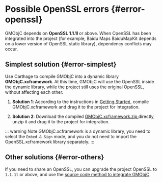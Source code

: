 # Possible OpenSSL errors {#error-openssl}

GMObjC depends on **OpenSSL 1.1.1l** or above. When OpenSSL has been integrated into the project (for example, Baidu Maps BaiduMapKit depends on a lower version of OpenSSL static library), dependency conflicts may occur.

## Simplest solution {#error-simplest}

Use Carthage to compile GMObjC into a dynamic library **GMObjC.xcframework**. At this time, GMObjC will use the OpenSSL inside the dynamic library, while the project still uses the original OpenSSL, without affecting each other.

1. **Solution 1**: According to the instructions in [Getting Started](./getting-started#install-carthage), compile GMObjC.xcframework and drag it to the project for integration.

2. **Solution 2**: Download the compiled [GMObjC.xcframework.zip
](https://github.com/muzipiao/GMObjC/releases) directly, unzip it and drag it to the project for integration.

::: warning Note
GMObjC.xcframework is a dynamic library, you need to select the `Embed & Sign` mode, and you do not need to import the OpenSSL.xcframework library separately.
:::

## Other solutions {#error-others}

If you need to share an OpenSSL, you can upgrade the project OpenSSL to `1.1.1l` or above, and use the [source code method to integrate GMObjC](./getting-started#install-source).
